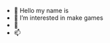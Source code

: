 - 👋 Hello my name is 
- 👀 I’m interested in make games 
- 🌱 
- 📫 

<!---
UseCompas/UseCompas is a ✨ special ✨ repository because its `README.md` (this file) appears on your GitHub profile.
You can click the Preview link to take a look at your changes.
--->
